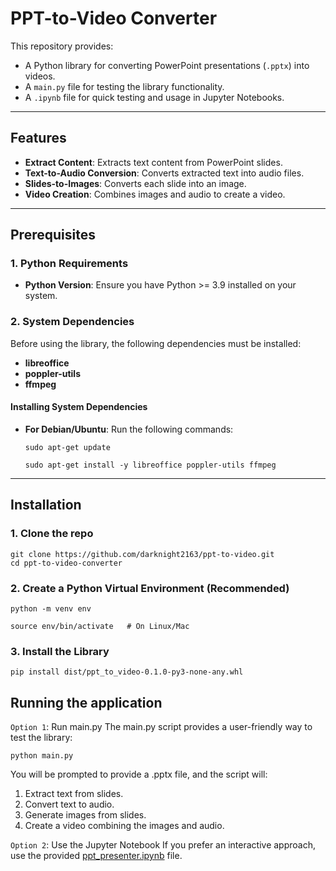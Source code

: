 # PPT-to-Video Converter

This repository provides:
- A Python library for converting PowerPoint presentations (`.pptx`) into videos.
- A `main.py` file for testing the library functionality.
- A `.ipynb` file for quick testing and usage in Jupyter Notebooks.

---

## Features
- **Extract Content**: Extracts text content from PowerPoint slides.
- **Text-to-Audio Conversion**: Converts extracted text into audio files.
- **Slides-to-Images**: Converts each slide into an image.
- **Video Creation**: Combines images and audio to create a video.

---

## Prerequisites

### 1. Python Requirements
- **Python Version**: Ensure you have Python >= 3.9 installed on your system.

### 2. System Dependencies
Before using the library, the following dependencies must be installed:
- **libreoffice**
- **poppler-utils**
- **ffmpeg**

#### Installing System Dependencies
- **For Debian/Ubuntu**:
Run the following commands:
  ```
  sudo apt-get update
  ```
  ```
  sudo apt-get install -y libreoffice poppler-utils ffmpeg
  ```
---
## Installation
### 1. Clone the repo
```
git clone https://github.com/darknight2163/ppt-to-video.git
cd ppt-to-video-converter
```
### 2. Create a Python Virtual Environment (Recommended)
```
python -m venv env
```
```
source env/bin/activate   # On Linux/Mac
```
### 3. Install the Library
```
pip install dist/ppt_to_video-0.1.0-py3-none-any.whl
```
## Running the application
`Option 1`: Run main.py
The main.py script provides a user-friendly way to test the library:
```
python main.py
```
You will be prompted to provide a .pptx file, and the script will:
1. Extract text from slides.
2. Convert text to audio.
3. Generate images from slides.
4. Create a video combining the images and audio.

`Option 2`: Use the Jupyter Notebook
If you prefer an interactive approach, use the provided [ppt_presenter.ipynb](https://github.com/darknight2163/ppt-to-video/blob/main/ppt_presenter.ipynb) file.
